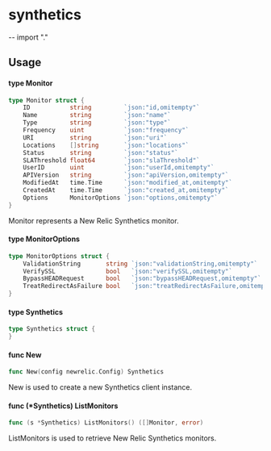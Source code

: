 # synthetics
--
    import "."


## Usage

#### type Monitor

```go
type Monitor struct {
	ID           string         `json:"id,omitempty"`
	Name         string         `json:"name"`
	Type         string         `json:"type"`
	Frequency    uint           `json:"frequency"`
	URI          string         `json:"uri"`
	Locations    []string       `json:"locations"`
	Status       string         `json:"status"`
	SLAThreshold float64        `json:"slaThreshold"`
	UserID       uint           `json:"userId,omitempty"`
	APIVersion   string         `json:"apiVersion,omitempty"`
	ModifiedAt   time.Time      `json:"modified_at,omitempty"`
	CreatedAt    time.Time      `json:"created_at,omitempty"`
	Options      MonitorOptions `json:"options,omitempty"`
}
```

Monitor represents a New Relic Synthetics monitor.

#### type MonitorOptions

```go
type MonitorOptions struct {
	ValidationString       string `json:"validationString,omitempty"`
	VerifySSL              bool   `json:"verifySSL,omitempty"`
	BypassHEADRequest      bool   `json:"bypassHEADRequest,omitempty"`
	TreatRedirectAsFailure bool   `json:"treatRedirectAsFailure,omitempty"`
}
```


#### type Synthetics

```go
type Synthetics struct {
}
```


#### func  New

```go
func New(config newrelic.Config) Synthetics
```
New is used to create a new Synthetics client instance.

#### func (*Synthetics) ListMonitors

```go
func (s *Synthetics) ListMonitors() ([]Monitor, error)
```
ListMonitors is used to retrieve New Relic Synthetics monitors.
